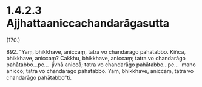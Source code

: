 # 1.4.2.3 Ajjhattaaniccachandarāgasutta

(170.)

892\. “Yaṃ, bhikkhave, aniccaṃ, tatra vo chandarāgo pahātabbo. Kiñca, bhikkhave, aniccaṃ? Cakkhu, bhikkhave, aniccaṃ; tatra vo chandarāgo pahātabbo…pe…  jivhā aniccā; tatra vo chandarāgo pahātabbo…pe…  mano anicco; tatra vo chandarāgo pahātabbo. Yaṃ, bhikkhave, aniccaṃ, tatra vo chandarāgo pahātabbo”ti.
